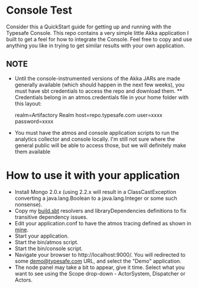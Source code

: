 # Console Test
Consider this a QuickStart guide for getting up and running with the Typesafe Console.  This repo contains a very simple little Akka application I built to get a feel for how to integrate the Console.  Feel free to copy and use anything you like in trying to get similar results with your own application.

## NOTE
* Until the console-instrumented versions of the Akka JARs are made generally available (which should happen in the next few weeks), you must have sbt credentials to access the repo and download them.
** Credentials belong in an atmos.credentials file in your home folder with this layout:

    realm=Artifactory Realm
    host=repo.typesafe.com
    user=xxxx
    password=xxxx

* You must have the atmos and console application scripts to run the analytics collector and console locally.  I'm still not sure where the general public will be able to access those, but we will definitely make them available 

# How to use it with your application
* Install Mongo 2.0.x (using 2.2.x will result in a ClassCastException converting a java.lang.Boolean to a java.lang.Integer or some such nonsense).
* Copy my [build.sbt](https://github.com/jamie-allen/console_demo/blob/master/build.sbt) resolvers and libraryDependencies definitions to fix transitive dependency issues.
* Edit your application.conf to have the atmos tracing defined as shown in [mine](https://github.com/jamie-allen/console_demo/blob/master/src/main/resources/application.conf).
* Start your application.
* Start the bin/atmos script.
* Start the bin/console script.
* Navigate your browser to http://localhost:9000/.  You will redirected to some demo@typesafe.com URL, and select the "Demo" application.
* The node panel may take a bit to appear, give it time.  Select what you want to see using the Scope drop-down - ActorSystem, Dispatcher or Actors.